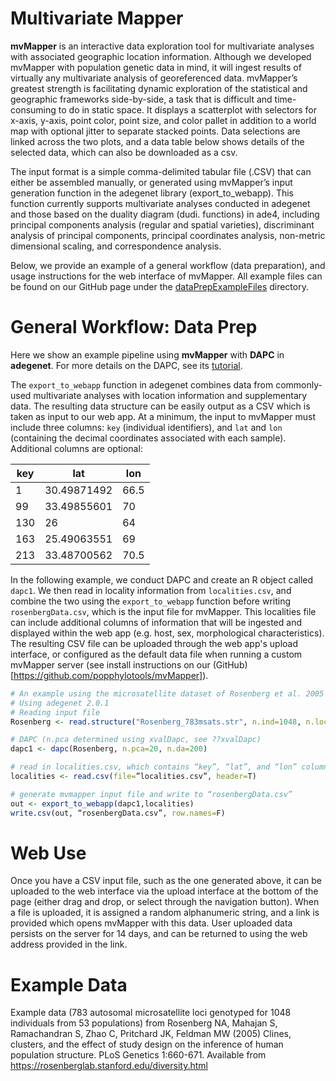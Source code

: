 Multivariate Mapper
===================

**mvMapper** is an interactive data exploration tool for multivariate analyses with associated geographic location information. Although we developed mvMapper with population genetic data in mind, it will ingest results of virtually any multivariate analysis of georeferenced data. mvMapper’s greatest strength is facilitating dynamic exploration of the statistical and geographic frameworks side-by-side, a task that is difficult and time-consuming to do in static space. It displays a scatterplot with selectors for x-axis, y-axis, point color, point size, and color pallet in addition to a world map with optional jitter to separate stacked points. Data selections are linked across the two plots, and a data table below shows details of the selected data, which can also be downloaded as a csv.

The input format is a simple comma-delimited tabular file (.CSV) that can either be assembled manually, or generated using mvMapper’s input generation function in the adegenet library (export_to_webapp). This function currently supports multivariate analyses conducted in adegenet and those based on the duality diagram (dudi. functions) in ade4, including principal components analysis (regular and spatial varieties), discriminant analysis of principal components, principal coordinates analysis, non-metric dimensional scaling, and correspondence analysis.

Below, we provide an example of a general workflow (data preparation), and usage instructions for the web interface of mvMapper.  All example files can be found on our GitHub page under the [dataPrepExampleFiles](https://github.com/popphylotools/mvMapper/tree/master/dataPrepExampleFiles) directory.

General Workflow: Data Prep
===========================

Here we show an example pipeline using **mvMapper** with **DAPC** in **adegenet**.
For more details on the DAPC, see its [tutorial](https://github.com/thibautjombart/adegenet/raw/master/tutorials/tutorial-dapc.pdf).

The `export_to_webapp` function in adegenet combines data from commonly-used multivariate analyses with
location information and supplementary data. The resulting data structure can be easily output as a CSV which is taken as input to our web app. At a minimum, the input to mvMapper must include three columns: `key` (individual identifiers),
and `lat` and `lon` (containing the decimal coordinates associated with each sample). Additional columns are optional:

| key | lat | lon |
| --- | --- | --- |
| 1 | 30.49871492 | 66.5 |
| 99 | 33.49855601 | 70 |
| 130 | 26 | 64 |
| 163 | 25.49063551 | 69 |
| 213 | 33.48700562 | 70.5 |

In the following example, we conduct DAPC and create an R object called `dapc1`.
We then read in locality information from `localities.csv`, and combine the two using the `export_to_webapp` function before writing `rosenbergData.csv`, which is the input file for mvMapper.
This localities file can include additional columns of information that will be ingested and displayed within the web app (e.g. host, sex, morphological characteristics).
The resulting CSV file can be uploaded through the web app's upload interface, or configured as the default data file when running a custom mvMapper server (see install instructions on our (GitHub)[https://github.com/popphylotools/mvMapper]).

```r
# An example using the microsatellite dataset of Rosenberg et al. 2005
# Using adegenet 2.0.1
# Reading input file
Rosenberg <- read.structure("Rosenberg_783msats.str", n.ind=1048, n.loc=783,  onerowperind=F, col.lab=1, col.pop=2, row.marknames=NULL, NA.char="-9", ask=F, quiet=F)

# DAPC (n.pca determined using xvalDapc, see ??xvalDapc)
dapc1 <- dapc(Rosenberg, n.pca=20, n.da=200)

# read in localities.csv, which contains “key”, “lat”, and “lon” columns with column headers (this example contains a fourth column “population” which is a text-based population name based on geography)
localities <- read.csv(file=”localities.csv”, header=T)

# generate mvmapper input file and write to “rosenbergData.csv”
out <- export_to_webapp(dapc1,localities)
write.csv(out, “rosenbergData.csv”, row.names=F)
```

Web Use
=======

Once you have a CSV input file, such as the one generated above, it can be uploaded to the web interface via the upload interface at the bottom of the page (either drag and drop, or select through the navigation button). When a file is uploaded, it is assigned a random alphanumeric string, and a link is provided which opens mvMapper with this data. User uploaded data persists on the server for 14 days, and can be returned to using the web address provided in the link.

Example Data
============

Example data (783 autosomal microsatellite loci genotyped for 1048 individuals from 53 populations) from
Rosenberg NA, Mahajan S, Ramachandran S, Zhao C, Pritchard JK, Feldman MW (2005) Clines, clusters, and the effect of study design on the inference of human population structure. PLoS Genetics 1:660-671.
Available from <https://rosenberglab.stanford.edu/diversity.html>